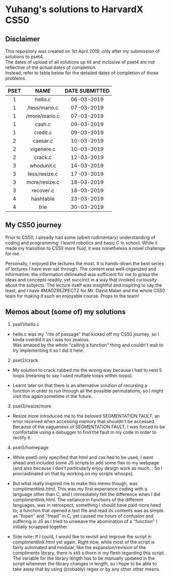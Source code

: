 # **Yuhang's solutions to HarvardX CS50**
## Disclaimer
This repository was created on 1st April 2019, only after my submission of solutions to pset4.  
The dates of upload of all solutions up till and inclusive of pset4 are not reflective of the actual dates of completion.   
Instead, refer to table below for the detailed dates of completion of those problems.

|PSET|NAME         |DATE SUBMITTED|
|:--:|:-----------:|:------------:|
|1   |hello.c      |06-03-2019    |
|1   |/less/mario.c|07-03-2019    |
|1   |/more/mario.c|07-03-2019    |
|1   |cash.c       |09-03-2019    |
|1   |credit.c     |09-03-2019    |
|2   |caesar.c     |10-03-2019    |
|2   |vigenere.c   |10-03-2019    |
|2   |crack.c      |12-03-2019    |
|3   |whodunit.c   |14-03-2019    |
|3   |less/resize.c|17-03-2019    |
|3   |more/resize.c|18-03-2019    |
|3   |recover.c    |18-03-2019    |
|4   |hashtable    |23-03-2019    |
|4   |trie         |30-03-2019    |


## My CS50 journey
Prior to CS50, I already had some (albeit rudimentary) understanding of coding and programming: I learnt robotics and basic C in school. While it made my transition to CS50 more fluid, it was nonetheless a novel challenge for me. 

Personally, I enjoyed the lectures the most. It is hands-down the best series of lectures I have ever sat through. The content was well-organized and informative: the information delineated was sufficient for me to grasp the ideas and concepts readily, yet succinct in a way that invoked curiousity about the subjects. The lecture itself was insightful and inspiring to say the least, and I have #MADZREZPECTZ for Mr. David Malan and the whole CS50 team for making it such an enjoyable course. Props to the team!

## Memos about (some of) my solutions
1. pset1/hello.c
  * hello.c was my "rite of passage" that kicked off my CS50 journey, so I kinda overdid it as I was too zealous.  
  Was amazed by the whole "calling a function" thing and couldn't wait to try implementing it so I did it here.
  
2. pset2/crack
  * My solution to crack rubbed me the wrong way because I had to nest 5 loops (meaning to say I used multiple loops within loops).   

  * Learnt later on that there is an alternative solution of recursing a function in order to run through all the possible permutations, so I might visit this again sometime in the future.
  
3. pset3/resize/more
  * Resize more introduced me to the beloved SEGMENTATION FAULT, an error received when accessing memory that shouldn't be accessed. Because of the vagueness of SEGMENTATION FAULT, I was forced to be comfortable using a debugger to find the fault in my code in order to rectify it.
  
4. pset5/homepage
  * While pset5 only specified that html and css had to be used, I went ahead and included some JS scripts to add some flair to my webpage (and also because I don't particularly enjoy design work as much... So I procrastinated on that by working on my scripts whoops).  

  * But what really inspired me to make this memo though, was complimentlink.html. This was my first experience coding with a language other than C, and I immediately felt the difference when I did complimentlink.html. The variance in functions of the different languages, was in retrospect, something I should have paid more heed to; a function that opened a text file and read its contents was as simple as "fopen" and "fread" in C, yet caused me hours of confusion and suffering in JS as I tried to unweave the abomination of a "function" I initially scrapped together.

  * Side note: If I could, I would like to revisit and improve the script in complimentlink.html yet again. Right now, while most of the script is fairly automated and modular, like the expansion/revision of the compliments library, there is still a thorn in my flesh regarding this script. The variable for the library length has to be manually updated in the script whenever the library changes in length, so I hope to be able to take away that by using (probably) regex or by any other other means.
